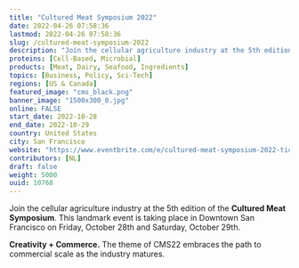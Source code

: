 ```yaml
---
title: "Cultured Meat Symposium 2022"
date: 2022-04-26 07:58:36
lastmod: 2022-04-26 07:58:36
slug: /cultured-meat-symposium-2022
description: "Join the cellular agriculture industry at the 5th edition of the Cultured Meat Symposium. This landmark event is taking place in Downtown San Francisco on Friday, October 28th and Saturday, October 29th.Creativity + Commerce. The theme of CMS22 embraces the path to commercial scale as the industry matures."
proteins: [Cell-Based, Microbial]
products: [Meat, Dairy, Seafood, Ingredients]
topics: [Business, Policy, Sci-Tech]
regions: [US & Canada]
featured_image: "cms_black.png"
banner_image: "1500x300_0.jpg"
online: FALSE
start_date: 2022-10-28
end_date: 2022-10-29
country: United States
city: San Francisco
website: "https://www.eventbrite.com/e/cultured-meat-symposium-2022-tickets-272444176867"
contributors: [NL]
draft: false
weight: 5000
uuid: 10768
---
```

<p>Join the cellular agriculture industry at the 5th edition of the <strong>Cultured Meat Symposium</strong>. This landmark event is taking place in Downtown San Francisco on Friday, October 28th and Saturday, October 29th.</p>
<p><strong>Creativity + Commerce.</strong> The theme of CMS22 embraces the path to commercial scale as the industry matures.</p>
